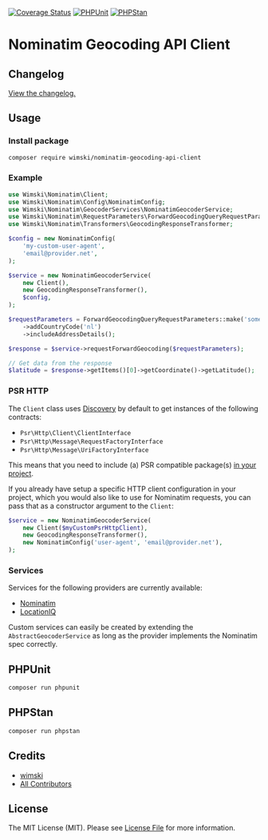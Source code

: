 [![Coverage Status](https://coveralls.io/repos/github/wimski/nominatim-geocoding-api-client/badge.svg?branch=master)](https://coveralls.io/github/wimski/nominatim-geocoding-api-client?branch=master)
[![PHPUnit](https://github.com/wimski/nominatim-geocoding-api-client/actions/workflows/phpunit.yml/badge.svg)](https://github.com/wimski/nominatim-geocoding-api-client/actions/workflows/phpunit.yml)
[![PHPStan](https://github.com/wimski/nominatim-geocoding-api-client/actions/workflows/phpstan.yml/badge.svg)](https://github.com/wimski/nominatim-geocoding-api-client/actions/workflows/phpstan.yml)

# Nominatim Geocoding API Client

## Changelog

[View the changelog.](./CHANGELOG.md)

## Usage

### Install package

```bash
composer require wimski/nominatim-geocoding-api-client
```

### Example

```php
use Wimski\Nominatim\Client;
use Wimski\Nominatim\Config\NominatimConfig;
use Wimski\Nominatim\GeocoderServices\NominatimGeocoderService;
use Wimski\Nominatim\RequestParameters\ForwardGeocodingQueryRequestParameters;
use Wimski\Nominatim\Transformers\GeocodingResponseTransformer;

$config = new NominatimConfig(
    'my-custom-user-agent',
    'email@provider.net',
);

$service = new NominatimGeocoderService(
    new Client(),
    new GeocodingResponseTransformer(),
    $config,
);

$requestParameters = ForwardGeocodingQueryRequestParameters::make('some query')
    ->addCountryCode('nl')
    ->includeAddressDetails();

$response = $service->requestForwardGeocoding($requestParameters);

// Get data from the response
$latitude = $response->getItems()[0]->getCoordinate()->getLatitude();
```

### PSR HTTP

The `Client` class uses [Discovery](https://docs.php-http.org/en/latest/discovery.html) by default to get instances of the following contracts:
 
* `Psr\Http\Client\ClientInterface`
* `Psr\Http\Message\RequestFactoryInterface`
* `Psr\Http\Message\UriFactoryInterface`

This means that you need to include (a) PSR compatible package(s) [in your project](https://docs.php-http.org/en/latest/httplug/users.html).

If you already have setup a specific HTTP client configuration in your project,
which you would also like to use for Nominatim requests,
you can pass that as a constructor argument to the `Client`:

```php
$service = new NominatimGeocoderService(
    new Client($myCustomPsrHttpClient),
    new GeocodingResponseTransformer(),
    new NominatimConfig('user-agent', 'email@provider.net'),
);
```

### Services

Services for the following providers are currently available:
* [Nominatim](https://nominatim.org/release-docs/latest/api/Overview/)
* [LocationIQ](https://locationiq.com/docs)

Custom services can easily be created by extending the `AbstractGeocoderService`
as long as the provider implements the Nominatim spec correctly.

## PHPUnit

```bash
composer run phpunit
```

## PHPStan

```bash
composer run phpstan
```

## Credits

- [wimski](https://github.com/wimski)
- [All Contributors](../../contributors)

## License

The MIT License (MIT). Please see [License File](LICENSE.md) for more information.
